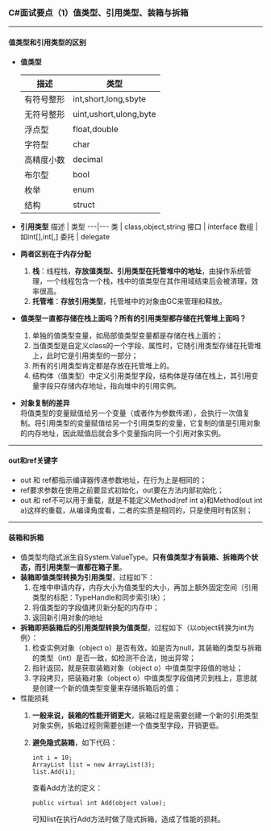 ### C#面试要点（1）值类型、引用类型、装箱与拆箱
---
#### 值类型和引用类型的区别  
-  **值类型** 

    描述 | 类型
    ---|---
    有符号整形 | int,short,long,sbyte
    无符号整形 | uint,ushort,ulong,byte
    浮点型 | float,double
    字符型 | char
    高精度小数 | decimal
    布尔型 | bool
    枚举 | enum
    结构 | struct
- **引用类型**
    描述 | 类型
    ---|---
    类 | class,object,string
    接口 | interface
    数组 | 如int[],int[,]
    委托 | delegate
- **两者区别在于内存分配**
    1. **栈**：线程栈，**存放值类型、引用类型在托管堆中的地址**，由操作系统管理，一个线程包含一个栈，栈中的值类型在其作用域结束后会被清理，效率很高。
    2. **托管堆**：**存放引用类型**，托管堆中的对象由GC来管理和释放。  
- **值类型一直都存储在栈上面吗？所有的引用类型都存储在托管堆上面吗？**  
    1. 单独的值类型变量，如局部值类型变量都是存储在栈上面的；
    2. 当值类型是自定义class的一个字段、属性时，它随引用类型存储在托管堆上，此时它是引用类型的一部分；
    3. 所有的引用类型肯定都是存放在托管堆上的。
    4. 结构体（值类型）中定义引用类型字段，结构体是存储在栈上，其引用变量字段只存储内存地址，指向堆中的引用实例。
- **对象复制的差异**  
    将值类型的变量赋值给另一个变量（或者作为参数传递），会执行一次值复制。将引用类型的变量赋值给另一个引用类型的变量，它复制的值是引用对象的内存地址，因此赋值后就会多个变量指向同一个引用对象实例。
        
---
#### out和ref关键字  
- out 和 ref都指示编译器传递参数地址，在行为上是相同的；
- ref要求参数在使用之前要显式初始化，out要在方法内部初始化；
- out 和 ref不可以用于重载，就是不能定义Method(ref int a)和Method(out int a)这样的重载，从编译角度看，二者的实质是相同的，只是使用时有区别；

---
#### 装箱和拆箱
-  值类型均隐式派生自System.ValueType。**只有值类型才有装箱、拆箱两个状态，而引用类型一直都在箱子里**。
- **装箱即值类型转换为引用类型**，过程如下：  
    1. 在堆中申请内存，内存大小为值类型的大小，再加上额外固定空间（引用类型的标配：TypeHandle和同步索引块）；
    2. 将值类型的字段值拷贝新分配的内存中；
    3. 返回新引用对象的地址
- **拆箱即把装箱后的引用类型转换为值类型**，过程如下（以object转换为int为例）：
    1. 检查实例对象（object o）是否有效，如是否为null，其装箱的类型与拆箱的类型（int）是否一致，如检测不合法，抛出异常；
    2. 指针返回，就是获取装箱对象（object o）中值类型字段值的地址；
    3. 字段拷贝，把装箱对象（object o）中值类型字段值拷贝到栈上，意思就是创建一个新的值类型变量来存储拆箱后的值；
- 性能损耗
    1. **一般来说，装箱的性能开销更大**，装箱过程是需要创建一个新的引用类型对象实例，拆箱过程则需要创建一个值类型字段，开销更低。
    2. **避免隐式装箱**，如下代码：  
    
        ```
        int i = 10;  
        ArrayList list = new ArrayList(3);  
        list.Add(i);
        ```
        查看Add方法的定义：  
        
        ```
        public virtual int Add(object value);
        ```
        可知list在执行Add方法时做了隐式拆箱，造成了性能的损耗。





